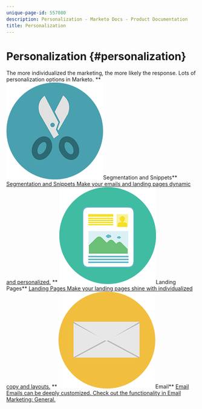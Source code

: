 ```yaml
---
unique-page-id: 557080
description: Personalization - Marketo Docs - Product Documentation
title: Personalization
---
```


# Personalization {#personalization}

The more individualized the marketing, the more likely the response. Lots of personalization options in Marketo. 
** ![Segmentation and Snippets](assets/graphic-design-tools-18.png)Segmentation and Snippets** [Segmentation and Snippets Make your emails and landing pages dynamic and personalized.](https://docs.marketo.com/display/DOCS/Segmentation+and+Snippets)     ** ![Landing Pages](assets/office-artboard-80.png)Landing Pages** [Landing Pages Make your landing pages shine with individualized copy and layouts.](https://docs.marketo.com/display/DOCS/Personalizing+Landing+Pages)     ** ![Email](assets/office-27-1.png)Email** [Email Emails can be deeply customized. Check out the functionality in Email Marketing: General.](https://docs.marketo.com/display/DOCS/General) 